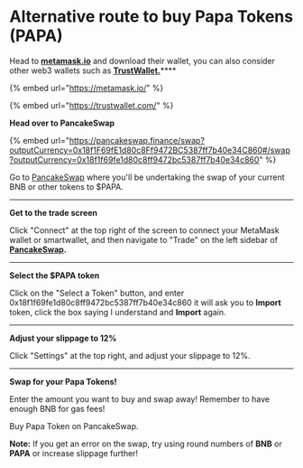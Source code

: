 # Alternative route to buy Papa Tokens (PAPA)



Head to [**metamask.io**](https://metamask.io/) and download their wallet, you can also consider other web3 wallets such as [**TrustWallet.**](https://trustwallet.com/)****

{% embed url="https://metamask.io/" %}

{% embed url="https://trustwallet.com/" %}

**Head over to PancakeSwap**

{% embed url="https://pancakeswap.finance/swap?outputCurrency=0x18f1F69fE1d80c8Ff9472BC5387ff7b40e34C860#/swap?outputCurrency=0x18f1f69fe1d80c8ff9472bc5387ff7b40e34c860" %}

Go to [PancakeSwap](https://pancakeswap.finance/swap?outputCurrency=0x18f1F69fE1d80c8Ff9472BC5387ff7b40e34C860#/swap?outputCurrency=0x18f1f69fe1d80c8ff9472bc5387ff7b40e34c860) where you'll be undertaking the swap of your current BNB or other tokens to $PAPA.

****

**Get to the trade screen‍**

Click "Connect" at the top right of the screen to connect your MetaMask wallet or smartwallet, and then navigate to "Trade" on the left sidebar of [**PancakeSwap**](https://pancakeswap.finance/swap)**.**

****

**Select the $PAPA token‍**

Click on the "Select a Token" button, and enter 0x18f1f69fe1d80c8ff9472bc5387ff7b40e34c860 it will ask you to **Import** token, click the box saying I understand and **Import** again.

****

**Adjust your slippage to 12%‍**

Click "Settings" at the top right, and adjust your slippage to 12%.

****

**Swap for your Papa Tokens!**

Enter the amount you want to buy and swap away! Remember to have enough BNB for gas fees!

Buy Papa Token on PancakeSwap.

**Note:** If you get an error on the swap, try using round numbers of **BNB** or **PAPA** or increase slippage further!

